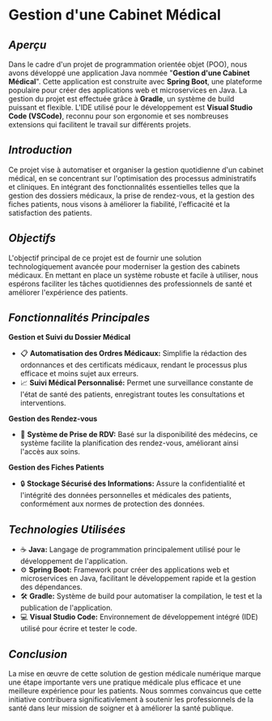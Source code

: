 # **Gestion d'une Cabinet Médical**
## *Aperçu*

Dans le cadre d'un projet de programmation orientée objet (POO), nous avons développé une application Java nommée "**Gestion d'une Cabinet Médical**". Cette application est construite avec **Spring Boot**, une plateforme populaire pour créer des applications web et microservices en Java. La gestion du projet est effectuée grâce à **Gradle**, un système de build puissant et flexible. L'IDE utilisé pour le développement est **Visual Studio Code (VSCode)**, reconnu pour son ergonomie et ses nombreuses extensions qui facilitent le travail sur différents projets.

## *Introduction*

Ce projet vise à automatiser et organiser la gestion quotidienne d'un cabinet médical, en se concentrant sur l'optimisation des processus administratifs et cliniques. En intégrant des fonctionnalités essentielles telles que la gestion des dossiers médicaux, la prise de rendez-vous, et la gestion des fiches patients, nous visons à améliorer la fiabilité, l'efficacité et la satisfaction des patients.

## *Objectifs*

L'objectif principal de ce projet est de fournir une solution technologiquement avancée pour moderniser la gestion des cabinets médicaux. En mettant en place un système robuste et facile à utiliser, nous espérons faciliter les tâches quotidiennes des professionnels de santé et améliorer l'expérience des patients.

## *Fonctionnalités Principales*

**Gestion et Suivi du Dossier Médical**

- 📋 **Automatisation des Ordres Médicaux:** Simplifie la rédaction des ordonnances et des certificats médicaux, rendant le processus plus efficace et moins sujet aux erreurs.
- 📈 **Suivi Médical Personnalisé:** Permet une surveillance constante de l'état de santé des patients, enregistrant toutes les consultations et interventions.

**Gestion des Rendez-vous**

- 📅 **Système de Prise de RDV:** Basé sur la disponibilité des médecins, ce système facilite la planification des rendez-vous, améliorant ainsi l'accès aux soins.

**Gestion des Fiches Patients**

- 🔒 **Stockage Sécurisé des Informations:** Assure la confidentialité et l'intégrité des données personnelles et médicales des patients, conformément aux normes de protection des données.

## *Technologies Utilisées*

- ☕ **Java:** Langage de programmation principalement utilisé pour le développement de l'application.
- ⚙️ **Spring Boot:** Framework pour créer des applications web et microservices en Java, facilitant le développement rapide et la gestion des dépendances.
- 🛠️ **Gradle:** Système de build pour automatiser la compilation, le test et la publication de l'application.
- 💻 **Visual Studio Code:** Environnement de développement intégré (IDE) utilisé pour écrire et tester le code.

## *Conclusion*

La mise en œuvre de cette solution de gestion médicale numérique marque une étape importante vers une pratique médicale plus efficace et une meilleure expérience pour les patients. Nous sommes convaincus que cette initiative contribuera significativlement à soutenir les professionnels de la santé dans leur mission de soigner et à améliorer la santé publique.
